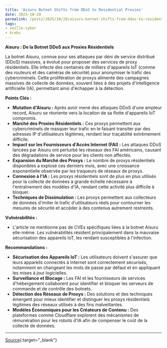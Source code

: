 ```yaml
---
title: 'Aisuru Botnet Shifts from DDoS to Residential Proxies'
date: 2025-10-29
permalink: /posts/2025/10/29/aisuru-botnet-shifts-from-ddos-to-residential-proxies/
tags:
- veille-cyber
- krebs
---
```

**Aisuru : De la Botnet DDoS aux Proxies Résidentiels**

La botnet Aisuru, connue pour ses attaques par déni de service distribué (DDoS) massives, a évolué pour proposer des services de proxy résidentiels. Elle infecte des centaines de milliers d'appareils IoT (comme des routeurs et des caméras de sécurité) pour anonymiser le trafic des cybercriminels. Cette prolifération de proxys alimente des campagnes massives de collecte de données, souvent liées à des projets d'intelligence artificielle (IA), permettant ainsi d'échapper à la détection.

**Points Clés :**

*   **Mutation d'Aisuru :** Après avoir mené des attaques DDoS d'une ampleur record, Aisuru se réoriente vers la location de sa flotte d'appareils IoT compromis.
*   **Marché des Proxies Résidentiels :** Ces proxys permettent aux cybercriminels de masquer leur trafic en le faisant transiter par des adresses IP d'utilisateurs légitimes, rendant leur traçabilité extrêmement difficile.
*   **Impact sur les Fournisseurs d'Accès Internet (FAI) :** Les attaques DDoS lancées par Aisuru ont perturbé les réseaux des FAI américains, causant des dégradations de service pour les clients non affectés.
*   **Expansion du Marché des Proxys :** Le nombre de proxys résidentiels disponibles a explosé ces derniers mois, avec une croissance exponentielle observée par les traqueurs de réseaux de proxys.
*   **Connexion à l'IA :** Les proxys résidentiels sont de plus en plus utilisés pour la collecte de données à grande échelle nécessaire à l'entraînement des modèles d'IA, rendant cette activité plus difficile à bloquer.
*   **Techniques de Dissimulation :** Les proxys permettent aux collecteurs de données d'imiter le trafic d'utilisateurs réels pour contourner les mesures de sécurité et accéder à des contenus autrement restreints.

**Vulnérabilités :**

*   L'article ne mentionne pas de CVEs spécifiques liées à la botnet Aisuru elle-même. Les vulnérabilités résident principalement dans la mauvaise sécurisation des appareils IoT, les rendant susceptibles à l'infection.

**Recommandations :**

*   **Sécurisation des Appareils IoT :** Les utilisateurs doivent s'assurer que leurs appareils connectés à Internet sont correctement sécurisés, notamment en changeant les mots de passe par défaut et en appliquant les mises à jour logicielles.
*   **Surveillance et Blocage :** Les FAI et les fournisseurs de services d'hébergement collaborent pour identifier et bloquer les serveurs de commande et de contrôle des botnets.
*   **Détection des Réseaux de Proxys :** Des solutions et des techniques émergent pour mieux identifier et distinguer les proxys résidentiels légitimes des réseaux utilisés à des fins malveillantes.
*   **Modèles Économiques pour les Créateurs de Contenu :** Des plateformes comme Cloudflare explorent des mécanismes de rémunération pour les robots d'IA afin de compenser le coût de la collecte de données.

---
[Source](https://krebsonsecurity.com/2025/10/aisuru-botnet-shifts-from-ddos-to-residential-proxies/){:target="_blank"}

